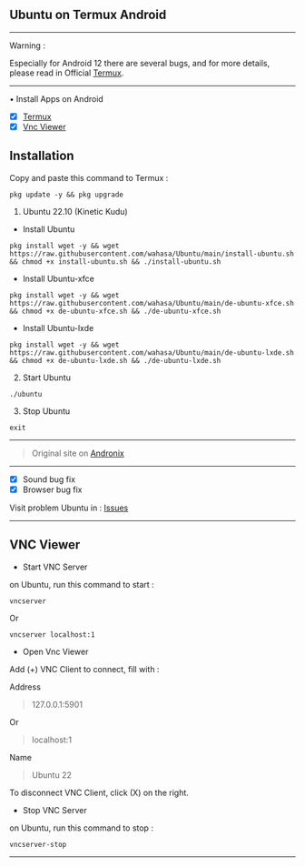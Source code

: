 ## Ubuntu on Termux Android

---------
Warning :

Especially for Android 12 there are several bugs, and for more details, please read in Official [Termux](https://github.com/termux/termux-app).

---------
• Install Apps on Android
- [x] [Termux](https://github.com/termux/termux-app/releases)
- [x] [Vnc Viewer](https://play.google.com/store/apps/details?id=com.realvnc.viewer.android)

## Installation

Copy and paste this command to Termux :

```
pkg update -y && pkg upgrade
```

1. Ubuntu 22.10 (Kinetic Kudu)
* Install Ubuntu

```
pkg install wget -y && wget https://raw.githubusercontent.com/wahasa/Ubuntu/main/install-ubuntu.sh && chmod +x install-ubuntu.sh && ./install-ubuntu.sh
```

* Install Ubuntu-xfce

```
pkg install wget -y && wget https://raw.githubusercontent.com/wahasa/Ubuntu/main/de-ubuntu-xfce.sh && chmod +x de-ubuntu-xfce.sh && ./de-ubuntu-xfce.sh
```

* Install Ubuntu-lxde

```
pkg install wget -y && wget https://raw.githubusercontent.com/wahasa/Ubuntu/main/de-ubuntu-lxde.sh && chmod +x de-ubuntu-lxde.sh && ./de-ubuntu-lxde.sh
```

2. Start Ubuntu

```
./ubuntu
```

3. Stop Ubuntu

```
exit
```

---------

> Original site on [Andronix](https://github.com/AndronixApp/AndronixOrigin)

---------
- [x] Sound bug fix
- [x] Browser bug fix

Visit problem Ubuntu in : [Issues](https://github.com/wahasa/Ubuntu/issues/1)

-----------

## VNC Viewer

* Start VNC Server

on Ubuntu, run this command to start :

```
vncserver
```

Or
```
vncserver localhost:1
```

* Open Vnc Viewer

Add (+) VNC Client to connect, fill with :

Address
> 127.0.0.1:5901

Or

> localhost:1

Name
> Ubuntu 22

To disconnect VNC Client, click (X) on the right.

* Stop VNC Server

on Ubuntu, run this command to stop :

```
vncserver-stop
```

-------------
